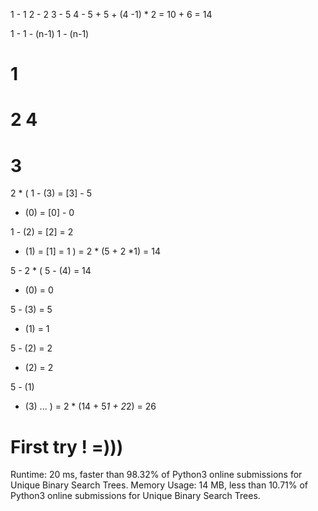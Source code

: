 1 - 1
2 - 2
3 - 5
4 - 5 + 5 + (4 -1) * 2 = 10 + 6 = 14

1 -
1 - (n-1)
1 - (n-1)

#       1
#     2   4
#          3

2 * (
1 - (3) = [3] - 5
  - (0) = [0] - 0

1 - (2) = [2] = 2
  - (1) = [1] = 1
) = 2 * (5 + 2 *1) = 14

5 -
2 * (
5 - (4) = 14
  - (0) = 0

5 - (3) = 5
  - (1) = 1

5 - (2) = 2
  - (2) = 2

5 - (1)
  - (3)
...
) = 2 * (14 + 5*1 + 2*2) = 26

# First try ! =)))
Runtime: 20 ms, faster than 98.32% of Python3 online submissions for Unique Binary Search Trees.
Memory Usage: 14 MB, less than 10.71% of Python3 online submissions for Unique Binary Search Trees.